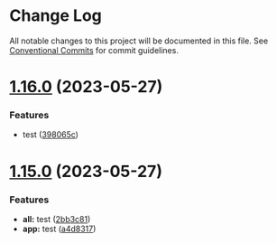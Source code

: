 # Change Log

All notable changes to this project will be documented in this file.
See [Conventional Commits](https://conventionalcommits.org) for commit guidelines.

# [1.16.0](https://github.com/fshovchko/esl-monorepo-test/compare/esl-monorepo-test-app@1.15.0...esl-monorepo-test-app@1.16.0) (2023-05-27)


### Features

* test ([398065c](https://github.com/fshovchko/esl-monorepo-test/commit/398065c43a899dde1979c49604d9d50f474eab4b))





# [1.15.0](https://github.com/fshovchko/esl-monorepo-test/compare/esl-monorepo-test-app@1.13.0...esl-monorepo-test-app@1.15.0) (2023-05-27)


### Features

* **all:** test ([2bb3c81](https://github.com/fshovchko/esl-monorepo-test/commit/2bb3c81cbe99e714e231810c277a4084ba6b865d))
* **app:** test ([a4d8317](https://github.com/fshovchko/esl-monorepo-test/commit/a4d8317884904d9a596e52cc393d5b8e30e0ec92))
